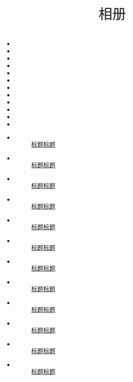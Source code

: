 ﻿
<html lang="zh-CN">
<head>
<meta charset="uft-8">
<title>相册</title>
<link rel="stylesheet" href="css/demo-styles.css">
<link rel="stylesheet" href="css/styles.css">
</head>

<body>
<h1 style="margin: 40px; font: 32px Microsoft Yahei; text-align: center;">相册</h1>

<div id="gallery-container">
	<ul class="items--small">
		<li class="item"><a href="#"><img src="images/small-1.png" alt="" /></a></li>
		<li class="item"><a href="#"><img src="images/small-2.png" alt="" /></a></li>
		<li class="item"><a href="#"><img src="images/small-3.png" alt="" /></a></li>
		<li class="item"><a href="#"><img src="images/small-4.png" alt="" /></a></li>
		<li class="item"><a href="#"><img src="images/small-5.png" alt="" /></a></li>
		<li class="item"><a href="#"><img src="images/small-6.png" alt="" /></a></li>
		<li class="item"><a href="#"><img src="images/small-7.png" alt="" /></a></li>
		<li class="item"><a href="#"><img src="images/small-8.png" alt="" /></a></li>
		<li class="item"><a href="#"><img src="images/small-9.png" alt="" /></a></li>
		<li class="item"><a href="#"><img src="images/small-10.png" alt="" /></a></li>
		<li class="item"><a href="#"><img src="images/small-11.png" alt="" /></a></li>
		<li class="item"><a href="#"><img src="images/small-12.png" alt="" /></a></li>
	</ul>
	<ul class="items--big">
		<li class="item--big"> <a href="http://www.dowebok.com/"  target="_blank">
			<figure> <img src="images/big-1.jpg" alt="" />
				<figcaption class="img-caption"> 标题标题 </figcaption>
			</figure>
			</a> </li>
		<li class="item--big"> <a href="http://www.dowebok.com/48.html"  target="_blank">
			<figure> <img src="images/big-2.jpg" alt="" />
				<figcaption class="img-caption"> 标题标题 </figcaption>
			</figure>
			</a> </li>
		<li class="item--big"> <a href="#">
			<figure> <img src="images/big-3.jpg" alt="" />
				<figcaption class="img-caption"> 标题标题 </figcaption>
			</figure>
			</a> </li>
		<li class="item--big"> <a href="#">
			<figure> <img src="images/big-4.jpg" alt="" />
				<figcaption class="img-caption"> 标题标题 </figcaption>
			</figure>
			</a> </li>
		<li class="item--big"> <a href="#">
			<figure> <img src="images/big-5.jpg" alt="" />
				<figcaption class="img-caption"> 标题标题 </figcaption>
			</figure>
			</a> </li>
		<li class="item--big"> <a href="#">
			<figure> <img src="images/big-6.jpg" alt="" />
				<figcaption class="img-caption"> 标题标题 </figcaption>
			</figure>
			</a> </li>
		<li class="item--big"> <a href="#">
			<figure> <img src="images/big-7.jpg" alt="" />
				<figcaption class="img-caption"> 标题标题 </figcaption>
			</figure>
			</a> </li>
		<li class="item--big"> <a href="#">
			<figure> <img src="images/big-8.jpg" alt="" />
				<figcaption class="img-caption"> 标题标题 </figcaption>
			</figure>
			</a> </li>
		<li class="item--big"> <a href="#">
			<figure> <img src="images/big-9.jpg" alt="" />
				<figcaption class="img-caption"> 标题标题 </figcaption>
			</figure>
			</a> </li>
		<li class="item--big"> <a href="#">
			<figure> <img src="images/big-10.jpg" alt="" />
				<figcaption class="img-caption"> 标题标题 </figcaption>
			</figure>
			</a> </li>
		<li class="item--big"> <a href="#">
			<figure> <img src="images/big-11.jpg" alt="" />
				<figcaption class="img-caption"> 标题标题 </figcaption>
			</figure>
			</a> </li>
		<li class="item--big"> <a href="#">
			<figure> <img src="images/big-12.jpg" alt="" />
				<figcaption class="img-caption"> 标题标题 </figcaption>
			</figure>
			</a> </li>
	</ul>
	<div class="controls">
		<span class="control icon-arrow-left" data-direction="previous"></span>
		<span class="control icon-arrow-right" data-direction="next"></span>
		<span class="grid icon-grid"></span>
		<span class="fs-toggle icon-fullscreen"></span>
	</div>
</div>
<div style="clear: both"></div>
<script src="js/jquery-1.8.3.min.js"></script>
<script src="js/plugins.js"></script>
<script src="js/scripts.js"></script>
<script>
$(function(){
	$('#gallery-container').sGallery({
		fullScreenEnabled: true
	});
});
</script>
</body>
</html>